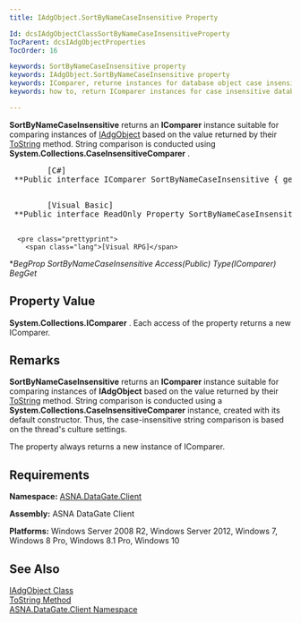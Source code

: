 ```yaml
---
title: IAdgObject.SortByNameCaseInsensitive Property

Id: dcsIAdgObjectClassSortByNameCaseInsensitiveProperty
TocParent: dcsIAdgObjectProperties
TocOrder: 16

keywords: SortByNameCaseInsensitive property
keywords: IAdgObject.SortByNameCaseInsensitive property
keywords: IComparer, returne instances for database object case insensitive string comparision
keywords: how to, return IComparer instances for case insensitive database object string comparision

---
```


**SortByNameCaseInsensitive** returns an **IComparer** instance suitable for comparing instances of [ IAdgObject](iadg-object-class.html) based on the value returned by their [ ToString](iadg-object-class-toString-method.html) method. String comparison is conducted using **System.Collections.CaseInsensitiveComparer** .
<pre>        <span class="lang">[C#]</span>
 **Public interface IComparer SortByNameCaseInsensitive { get; }** 
      </pre>
<pre>        <span class="lang">[Visual Basic] </span>
 **Public interface ReadOnly Property SortByNameCaseInsensitive As IComparer** 
      </pre>
      <pre class="prettyprint">
        <span class="lang">[Visual RPG]</span>
 **BegProp SortByNameCaseInsensitive Access(*Public) Type(IComparer)
   BegGet** 
      </pre>

## Property Value

**System.Collections.IComparer** . Each access of the property returns a new IComparer. 
## Remarks

**SortByNameCaseInsensitive** returns an **IComparer** instance suitable for comparing instances of **IAdgObject** based on the value returned by their [ToString](iadg-object-class-toString-method.html) method. String comparison is conducted using a **System.Collections.CaseInsensitiveComparer** instance, created with its default constructor. Thus, the case-insensitive string comparison is based on the thread's culture settings.

The property always returns a new instance of IComparer.
## Requirements

**Namespace:** [ASNA.DataGate.Client](datagate-client-namespace.html) 

**Assembly:** ASNA DataGate Client

**Platforms:** Windows Server 2008 R2, Windows Server 2012, Windows 7, Windows 8 Pro, Windows 8.1 Pro, Windows 10
## See Also


[IAdgObject Class](iadg-object-class.html)
      <br />
[ToString Method](iadg-object-class-toString-method.html)
      <br />
[ASNA.DataGate.Client Namespace](datagate-client-namespace.html) 


